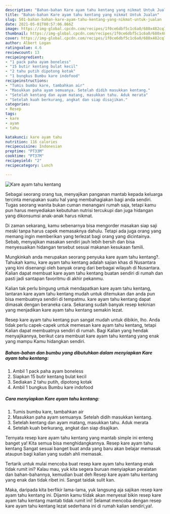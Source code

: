 ```yaml
---
description: "Bahan-bahan Kare ayam tahu kentang yang nikmat Untuk Jualan"
title: "Bahan-bahan Kare ayam tahu kentang yang nikmat Untuk Jualan"
slug: 501-bahan-bahan-kare-ayam-tahu-kentang-yang-nikmat-untuk-jualan
date: 2021-05-01T00:57:06.866Z
image: https://img-global.cpcdn.com/recipes/1f0ce6dbf5c1c6a0/680x482cq70/kare-ayam-tahu-kentang-foto-resep-utama.jpg
thumbnail: https://img-global.cpcdn.com/recipes/1f0ce6dbf5c1c6a0/680x482cq70/kare-ayam-tahu-kentang-foto-resep-utama.jpg
cover: https://img-global.cpcdn.com/recipes/1f0ce6dbf5c1c6a0/680x482cq70/kare-ayam-tahu-kentang-foto-resep-utama.jpg
author: Albert Logan
ratingvalue: 4.6
reviewcount: 13
recipeingredient:
- "1 pack paha ayam boneless"
- "15 butir kentang bulat kecil"
- "2 tahu putih dipotong kotak"
- "1 bungkus Bumbu kare indofood"
recipeinstructions:
- "Tumis bumbu kare, tambahkan air"
- "Masukkan paha ayam semuanya. Setelah didih masukkan kentang."
- "Setelah kentang dan ayam matang, masukkan tahu. Aduk merata"
- "Setelah kuah berkurang, angkat dan siap disajikan."
categories:
- Resep
tags:
- kare
- ayam
- tahu

katakunci: kare ayam tahu 
nutrition: 116 calories
recipecuisine: Indonesian
preptime: "PT33M"
cooktime: "PT37M"
recipeyield: "2"
recipecategory: Lunch

---
```



![Kare ayam tahu kentang](https://img-global.cpcdn.com/recipes/1f0ce6dbf5c1c6a0/680x482cq70/kare-ayam-tahu-kentang-foto-resep-utama.jpg)

Sebagai seorang orang tua, menyajikan panganan mantab kepada keluarga tercinta merupakan suatu hal yang membahagiakan bagi anda sendiri. Tugas seorang  wanita bukan cuman menangani rumah saja, tetapi kamu pun harus menyediakan kebutuhan nutrisi tercukupi dan juga hidangan yang dikonsumsi anak-anak harus nikmat.

Di zaman  sekarang, kamu sebenarnya bisa mengorder masakan siap saji meski tanpa harus capek memasaknya dahulu. Tetapi ada juga orang yang memang ingin memberikan yang terlezat bagi orang yang dicintainya. Sebab, menyajikan masakan sendiri jauh lebih bersih dan bisa menyesuaikan hidangan tersebut sesuai makanan kesukaan famili. 



Mungkinkah anda merupakan seorang penyuka kare ayam tahu kentang?. Tahukah kamu, kare ayam tahu kentang adalah sajian khas di Nusantara yang kini disenangi oleh banyak orang dari berbagai wilayah di Nusantara. Kalian dapat membuat kare ayam tahu kentang buatan sendiri di rumah dan pasti jadi santapan favoritmu di akhir pekanmu.

Kalian tak perlu bingung untuk mendapatkan kare ayam tahu kentang, lantaran kare ayam tahu kentang mudah untuk ditemukan dan anda pun bisa membuatnya sendiri di tempatmu. kare ayam tahu kentang dapat dimasak dengan beraneka cara. Sekarang sudah banyak resep kekinian yang menjadikan kare ayam tahu kentang semakin lezat.

Resep kare ayam tahu kentang pun sangat mudah untuk dibikin, lho. Anda tidak perlu capek-capek untuk memesan kare ayam tahu kentang, tetapi Kalian dapat membuatnya sendiri di rumah. Bagi Kalian yang hendak menyajikannya, berikut cara membuat kare ayam tahu kentang yang enak yang mampu Kamu hidangkan sendiri.

<!--inarticleads1-->

##### Bahan-bahan dan bumbu yang dibutuhkan dalam menyiapkan Kare ayam tahu kentang:

1. Ambil 1 pack paha ayam boneless
1. Siapkan 15 butir kentang bulat kecil
1. Sediakan 2 tahu putih, dipotong kotak
1. Ambil 1 bungkus Bumbu kare indofood




<!--inarticleads2-->

##### Cara menyiapkan Kare ayam tahu kentang:

1. Tumis bumbu kare, tambahkan air
1. Masukkan paha ayam semuanya. Setelah didih masukkan kentang.
1. Setelah kentang dan ayam matang, masukkan tahu. Aduk merata
1. Setelah kuah berkurang, angkat dan siap disajikan.




Ternyata resep kare ayam tahu kentang yang mantab simple ini enteng banget ya! Kita semua bisa menghidangkannya. Resep kare ayam tahu kentang Sangat sesuai banget buat anda yang baru akan belajar memasak ataupun bagi kalian yang sudah ahli memasak.

Tertarik untuk mulai mencoba buat resep kare ayam tahu kentang enak tidak rumit ini? Kalau mau, yuk kita segera buruan menyiapkan peralatan dan bahan-bahannya, kemudian buat deh Resep kare ayam tahu kentang yang enak dan tidak ribet ini. Sangat taidak sulit kan. 

Maka, daripada kita berfikir lama-lama, yuk langsung aja sajikan resep kare ayam tahu kentang ini. Dijamin kamu tiidak akan menyesal bikin resep kare ayam tahu kentang mantab tidak rumit ini! Selamat mencoba dengan resep kare ayam tahu kentang lezat sederhana ini di rumah kalian sendiri,ya!.

